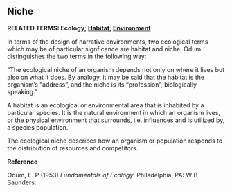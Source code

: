 ## Niche

**RELATED TERMS: Ecology; [Habitat](https://github.com/narrative-environments/CourseCompendium/blob/main/Habitat.md); [Environment](https://github.com/narrative-environments/CourseCompendium/blob/main/Environment.md)**

In terms of the design of narrative environments, two ecological terms which may be of particular signficance are habitat and niche. Odum distinguishes the two terms in the following way: 

“The ecological niche of an organism depends not only on where it lives but also on what it does. By analogy, it may be said that the habitat is the organism’s “address”, and the niche is its “profession”, biologically speaking.”

A habitat is an ecological or environmental area that is inhabited by a particular species. It is the natural environment in which an organism lives, or the physical environment that surrounds, i.e. influences and is utilized by, a species population.

The ecological niche describes how an organism or population responds to the distribution of resources and competitors.

**Reference**

Odum, E. P (1953) _Fundamentals of Ecology_. Philadelphia, PA: W B Saunders.
